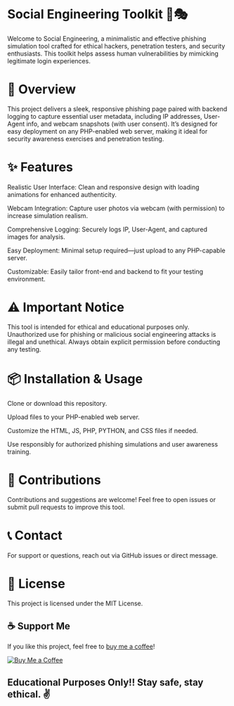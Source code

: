 # Social Engineering Toolkit 🔐🎭
Welcome to Social Engineering, a minimalistic and effective phishing simulation tool crafted for ethical hackers, penetration testers, and security enthusiasts. This toolkit helps assess human vulnerabilities by mimicking legitimate login experiences.

# 🚀 Overview
This project delivers a sleek, responsive phishing page paired with backend logging to capture essential user metadata, including IP addresses, User-Agent info, and webcam snapshots (with user consent). It’s designed for easy deployment on any PHP-enabled web server, making it ideal for security awareness exercises and penetration testing.

# ✨ Features
Realistic User Interface: Clean and responsive design with loading animations for enhanced authenticity.

Webcam Integration: Capture user photos via webcam (with permission) to increase simulation realism.

Comprehensive Logging: Securely logs IP, User-Agent, and captured images for analysis.

Easy Deployment: Minimal setup required—just upload to any PHP-capable server.

Customizable: Easily tailor front-end and backend to fit your testing environment.

# ⚠️ Important Notice
This tool is intended for ethical and educational purposes only. Unauthorized use for phishing or malicious social engineering attacks is illegal and unethical. Always obtain explicit permission before conducting any testing.

# 📦 Installation & Usage
Clone or download this repository.

Upload files to your PHP-enabled web server.

Customize the HTML, JS, PHP, PYTHON, and CSS files if needed.

Use responsibly for authorized phishing simulations and user awareness training.

# 🤝 Contributions
Contributions and suggestions are welcome! Feel free to open issues or submit pull requests to improve this tool.

# 📞 Contact
For support or questions, reach out via GitHub issues or direct message.

# 📃 License
This project is licensed under the MIT License.

## ☕ Support Me
If you like this project, feel free to [buy me a coffee](https://ko-fi.com/G2G114SBVV)!

[![Buy Me a Coffee](https://ko-fi.com/img/githubbutton_sm.svg)](https://ko-fi.com/G2G114SBVV)

## Educational Purposes Only!! Stay safe, stay ethical. ✌️
